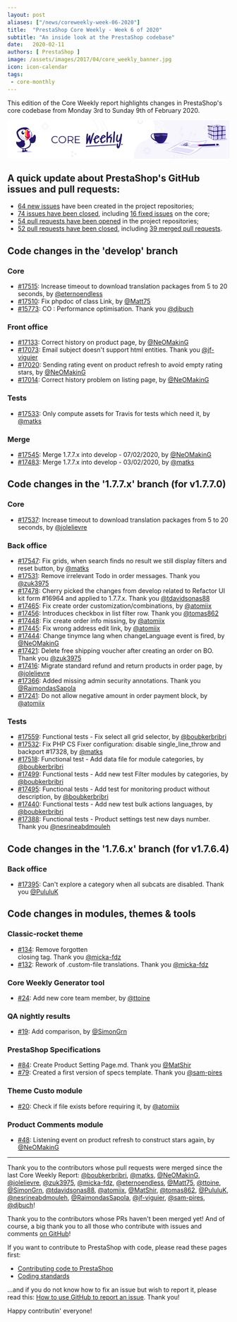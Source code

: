 ```yaml
---
layout: post
aliases: ["/news/coreweekly-week-06-2020"]
title:  "PrestaShop Core Weekly - Week 6 of 2020"
subtitle: "An inside look at the PrestaShop codebase"
date:   2020-02-11
authors: [ PrestaShop ]
image: /assets/images/2017/04/core_weekly_banner.jpg
icon: icon-calendar
tags:
 - core-monthly
---
```


This edition of the Core Weekly report highlights changes in PrestaShop's core codebase from Monday 3rd to Sunday 9th of February 2020.

![Core Weekly banner](/assets/images/2018/12/banner-core-weekly.jpg)


## A quick update about PrestaShop's GitHub issues and pull requests:

- [64 new issues](https://github.com/search?q=org%3APrestaShop+is%3Apublic++-repo%3Aprestashop%2Fprestashop.github.io++is%3Aissue+created%3A2020-02-03..2020-02-09) have been created in the project repositories;
- [74 issues have been closed](https://github.com/search?q=org%3APrestaShop+is%3Apublic++-repo%3Aprestashop%2Fprestashop.github.io++is%3Aissue+closed%3A2020-02-03..2020-02-09), including [16 fixed issues](https://github.com/search?q=org%3APrestaShop+is%3Apublic++-repo%3Aprestashop%2Fprestashop.github.io++is%3Aissue+label%3Afixed+closed%3A2020-02-03..2020-02-09) on the core;
- [54 pull requests have been opened](https://github.com/search?q=org%3APrestaShop+is%3Apublic++-repo%3Aprestashop%2Fprestashop.github.io++is%3Apr+created%3A2020-02-03..2020-02-09) in the project repositories;
- [52 pull requests have been closed](https://github.com/search?q=org%3APrestaShop+is%3Apublic++-repo%3Aprestashop%2Fprestashop.github.io++is%3Apr+closed%3A2020-02-03..2020-02-09), including [39 merged pull requests](https://github.com/search?q=org%3APrestaShop+is%3Apublic++-repo%3Aprestashop%2Fprestashop.github.io++is%3Apr+merged%3A2020-02-03..2020-02-09).



## Code changes in the 'develop' branch


### Core
* [#17515](https://github.com/PrestaShop/PrestaShop/pull/17515): Increase timeout to download translation packages from 5 to 20 seconds, by [@eternoendless](https://github.com/eternoendless)
* [#17510](https://github.com/PrestaShop/PrestaShop/pull/17510): Fix phpdoc of class Link, by [@Matt75](https://github.com/Matt75)
* [#15773](https://github.com/PrestaShop/PrestaShop/pull/15773): CO : Performance optimisation. Thank you [@djbuch](https://github.com/djbuch)


### Front office
* [#17133](https://github.com/PrestaShop/PrestaShop/pull/17133): Correct history on product page, by [@NeOMakinG](https://github.com/NeOMakinG)
* [#17073](https://github.com/PrestaShop/PrestaShop/pull/17073): Email subject doesn't support html entities. Thank you [@jf-viguier](https://github.com/jf-viguier)
* [#17020](https://github.com/PrestaShop/PrestaShop/pull/17020): Sending rating event on product refresh to avoid empty rating stars, by [@NeOMakinG](https://github.com/NeOMakinG)
* [#17014](https://github.com/PrestaShop/PrestaShop/pull/17014): Correct history problem on listing page, by [@NeOMakinG](https://github.com/NeOMakinG)


### Tests
* [#17533](https://github.com/PrestaShop/PrestaShop/pull/17533): Only compute assets for Travis for tests which need it, by [@matks](https://github.com/matks)


### Merge
* [#17545](https://github.com/PrestaShop/PrestaShop/pull/17545): Merge 1.7.7.x into develop - 07/02/2020, by [@NeOMakinG](https://github.com/NeOMakinG)
* [#17483](https://github.com/PrestaShop/PrestaShop/pull/17483): Merge 1.7.7.x into develop - 03/02/2020, by [@matks](https://github.com/matks)


## Code changes in the '1.7.7.x' branch (for v1.7.7.0)


### Core
* [#17537](https://github.com/PrestaShop/PrestaShop/pull/17537): Increase timeout to download translation packages from 5 to 20 seconds, by [@jolelievre](https://github.com/jolelievre)


### Back office
* [#17547](https://github.com/PrestaShop/PrestaShop/pull/17547): Fix grids, when search finds no result we still display filters and reset button, by [@matks](https://github.com/matks)
* [#17531](https://github.com/PrestaShop/PrestaShop/pull/17531): Remove irrelevant Todo in order messages. Thank you [@zuk3975](https://github.com/zuk3975)
* [#17478](https://github.com/PrestaShop/PrestaShop/pull/17478): Cherry picked the changes from develop related to Refactor UI kit form #16964 and applied to 1.7.7.x. Thank you [@tdavidsonas88](https://github.com/tdavidsonas88)
* [#17465](https://github.com/PrestaShop/PrestaShop/pull/17465): Fix create order customization/combinations, by [@atomiix](https://github.com/atomiix)
* [#17456](https://github.com/PrestaShop/PrestaShop/pull/17456): Introduces checkbox in list filter row. Thank you [@tomas862](https://github.com/tomas862)
* [#17448](https://github.com/PrestaShop/PrestaShop/pull/17448): Fix create order info missing, by [@atomiix](https://github.com/atomiix)
* [#17445](https://github.com/PrestaShop/PrestaShop/pull/17445): Fix wrong address edit link, by [@atomiix](https://github.com/atomiix)
* [#17444](https://github.com/PrestaShop/PrestaShop/pull/17444): Change tinymce lang when changeLanguage event is fired, by [@NeOMakinG](https://github.com/NeOMakinG)
* [#17421](https://github.com/PrestaShop/PrestaShop/pull/17421): Delete free shipping voucher after creating an order on BO. Thank you [@zuk3975](https://github.com/zuk3975)
* [#17416](https://github.com/PrestaShop/PrestaShop/pull/17416): Migrate standard refund and return products in order page, by [@jolelievre](https://github.com/jolelievre)
* [#17366](https://github.com/PrestaShop/PrestaShop/pull/17366): Added missing admin security annotations. Thank you [@RaimondasSapola](https://github.com/RaimondasSapola)
* [#17241](https://github.com/PrestaShop/PrestaShop/pull/17241): Do not allow negative amount in order payment block, by [@atomiix](https://github.com/atomiix)


### Tests
* [#17559](https://github.com/PrestaShop/PrestaShop/pull/17559): Functional tests - Fix select all grid selector, by [@boubkerbribri](https://github.com/boubkerbribri)
* [#17532](https://github.com/PrestaShop/PrestaShop/pull/17532): Fix PHP CS Fixer configuration: disable single_line_throw and backport #17328, by [@matks](https://github.com/matks)
* [#17518](https://github.com/PrestaShop/PrestaShop/pull/17518): Functional test - Add data file for module categories, by [@boubkerbribri](https://github.com/boubkerbribri)
* [#17499](https://github.com/PrestaShop/PrestaShop/pull/17499): Functional tests - Add new test Filter modules by categories, by [@boubkerbribri](https://github.com/boubkerbribri)
* [#17495](https://github.com/PrestaShop/PrestaShop/pull/17495): Functional tests - Add test for monitoring product without description, by [@boubkerbribri](https://github.com/boubkerbribri)
* [#17440](https://github.com/PrestaShop/PrestaShop/pull/17440): Functional tests - Add new test bulk actions languages, by [@boubkerbribri](https://github.com/boubkerbribri)
* [#17388](https://github.com/PrestaShop/PrestaShop/pull/17388): Functional tests - Product settings test new days number. Thank you [@nesrineabdmouleh](https://github.com/nesrineabdmouleh)


## Code changes in the '1.7.6.x' branch (for v1.7.6.4)


### Back office
* [#17395](https://github.com/PrestaShop/PrestaShop/pull/17395): Can't explore a category when all subcats are disabled. Thank you [@PululuK](https://github.com/PululuK)


## Code changes in modules, themes & tools


### Classic-rocket theme
* [#134](https://github.com/PrestaShop/classic-rocket/pull/134): Remove forgotten </li> closing tag. Thank you [@micka-fdz](https://github.com/micka-fdz)
* [#132](https://github.com/PrestaShop/classic-rocket/pull/132): Rework of .custom-file translations. Thank you [@micka-fdz](https://github.com/micka-fdz)


### Core Weekly Generator tool
* [#24](https://github.com/PrestaShop/core-weekly-generator/pull/24): Add new core team member, by [@ttoine](https://github.com/ttoine)


### QA nightly results
* [#19](https://github.com/PrestaShop/QANightlyResults/pull/19): Add comparison, by [@SimonGrn](https://github.com/SimonGrn)


### PrestaShop Specifications
* [#84](https://github.com/PrestaShop/prestashop-specs/pull/84): Create Product Setting Page.md. Thank you [@MatShir](https://github.com/MatShir)
* [#79](https://github.com/PrestaShop/prestashop-specs/pull/79): Created a first version of specs template. Thank you [@sam-pires](https://github.com/sam-pires)


### Theme Custo module
* [#20](https://github.com/PrestaShop/ps_themecusto/pull/20): Check if file exists before requiring it, by [@atomiix](https://github.com/atomiix)


### Product Comments module
* [#48](https://github.com/PrestaShop/productcomments/pull/48): Listening event on product refresh to construct stars again, by [@NeOMakinG](https://github.com/NeOMakinG)


<hr />

Thank you to the contributors whose pull requests were merged since the last Core Weekly Report: [@boubkerbribri](https://github.com/boubkerbribri), [@matks](https://github.com/matks), [@NeOMakinG](https://github.com/NeOMakinG), [@jolelievre](https://github.com/jolelievre), [@zuk3975](https://github.com/zuk3975), [@micka-fdz](https://github.com/micka-fdz), [@eternoendless](https://github.com/eternoendless), [@Matt75](https://github.com/Matt75), [@ttoine](https://github.com/ttoine), [@SimonGrn](https://github.com/SimonGrn), [@tdavidsonas88](https://github.com/tdavidsonas88), [@atomiix](https://github.com/atomiix), [@MatShir](https://github.com/MatShir), [@tomas862](https://github.com/tomas862), [@PululuK](https://github.com/PululuK), [@nesrineabdmouleh](https://github.com/nesrineabdmouleh), [@RaimondasSapola](https://github.com/RaimondasSapola), [@jf-viguier](https://github.com/jf-viguier), [@sam-pires](https://github.com/sam-pires), [@djbuch](https://github.com/djbuch)!

Thank you to the contributors whose PRs haven't been merged yet! And of course, a big thank you to all those who contribute with issues and comments [on GitHub](https://github.com/PrestaShop/PrestaShop)!

If you want to contribute to PrestaShop with code, please read these pages first:

 * [Contributing code to PrestaShop](https://devdocs.prestashop.com/1.7/contribute/contribution-guidelines/)
 * [Coding standards](https://devdocs.prestashop.com/1.7/development/coding-standards/)

...and if you do not know how to fix an issue but wish to report it, please read this: [How to use GitHub to report an issue](https://devdocs.prestashop.com/1.7/contribute/contribute-reporting-issues/). Thank you!

Happy contributin' everyone!

